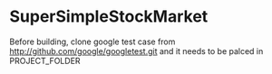 # SuperSimpleStockMarket

Before building, clone google test case from http://github.com/google/googletest.git and it needs to be palced in PROJECT_FOLDER
